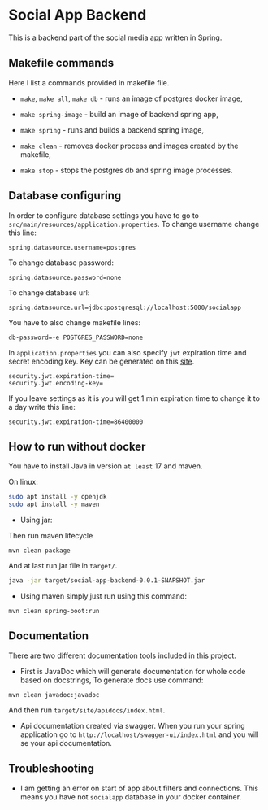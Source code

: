 # Social App Backend

This is a backend part of the social media app written in Spring.

## Makefile commands

Here I list a commands provided in makefile file.

* `make`, `make all`, `make db` - runs an image of postgres docker image,

* `make spring-image` - build an image of backend spring app,

* `make spring` - runs and builds a backend spring image,

* `make clean` - removes docker process and images created by the makefile,

* `make stop` - stops the postgres db and spring image processes.

## Database configuring

In order to configure database settings you have to go to `src/main/resources/application.properties`.
To change username change this line:

```properties
spring.datasource.username=postgres
```

To change database password:

```properties
spring.datasource.password=none
```

To change database url:

```properties
spring.datasource.url=jdbc:postgresql://localhost:5000/socialapp
```

You have to also change makefile lines:

```properties
db-password=-e POSTGRES_PASSWORD=none
```

In `application.properties` you can also specify `jwt` expiration time and secret encoding key.
Key can be generated on this [site](https://www.allkeysgenerator.com/).

```properties
security.jwt.expiration-time=
security.jwt.encoding-key=
```

If you leave settings as it is you will get 1 min expiration time to change it to a day write this line:

```properties
security.jwt.expiration-time=86400000
```

## How to run without docker

You have to install Java in version `at least` 17 and maven.

On linux:

```bash
sudo apt install -y openjdk
sudo apt install -y maven
```
* Using jar:

Then run maven lifecycle

```maven
mvn clean package
```

And at last run jar file in `target/`.

```bash
java -jar target/social-app-backend-0.0.1-SNAPSHOT.jar
```

* Using maven simply just run using this command:

```maven
mvn clean spring-boot:run
```

## Documentation

There are two different documentation tools included in this project.

* First is JavaDoc which will generate documentation for whole code based on docstrings,
  To generate docs use command:

```maven
mvn clean javadoc:javadoc
```

And then run `target/site/apidocs/index.html`.

* Api documentation created via swagger. When you run your spring application go to
  `http://localhost/swagger-ui/index.html` and you will se your api documentation.

## Troubleshooting

* I am getting an error on start of app about filters and connections.
This means you have not `socialapp` database in your docker container.
